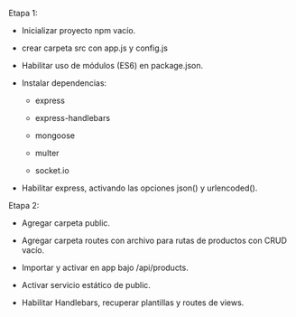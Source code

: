 Etapa 1:

- Inicializar proyecto npm vacío.

- crear carpeta src con app.js y config.js

- Habilitar uso de módulos (ES6) en package.json.

- Instalar dependencias:

	- express

	- express-handlebars

	- mongoose

	- multer

	- socket.io

- Habilitar express, activando las opciones json() y urlencoded().

Etapa 2:

- Agregar carpeta public.

- Agregar carpeta routes con archivo para rutas de productos con CRUD vacío.

- Importar y activar en app bajo /api/products.

- Activar servicio estático de public.

- Habilitar Handlebars, recuperar plantillas y routes de views.